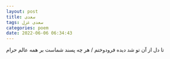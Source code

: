 ```yaml
---
layout: post
title: سعدی
tags: سعدی غزل
categories: poem
date: 2022-06-06 06:34:43
---
```


تا دل از آن تو شد دیده فرودوختم / هر چه پسند شماست بر همه عالم حرام
